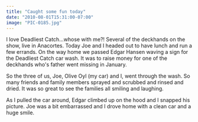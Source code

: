 ```yaml
---
title: "Caught some fun today"
date: "2010-08-01T15:31:00-07:00"
image: "PIC-0185.jpg"
---
```


I love Deadliest Catch...whose with me?! 
Several of the deckhands on the show, live in Anacortes.
Today Joe and I headed out to have lunch and run a few errands. On the way home we passed Edgar Hansen waving a sign for the Deadliest Catch car wash. It was to raise money for one of the deckhands who's father went missing in January. 

So the three of us, Joe, Olive Oyl (my car) and I, went through the wash. So many friends and family members sprayed and scrubbed and rinsed and dried. It was so great to see the families all smiling and laughing. 

As I pulled the car around, Edgar climbed up on the hood and I snapped his picture.
Joe was a bit embarrassed and I drove home with a clean car and a huge smile.